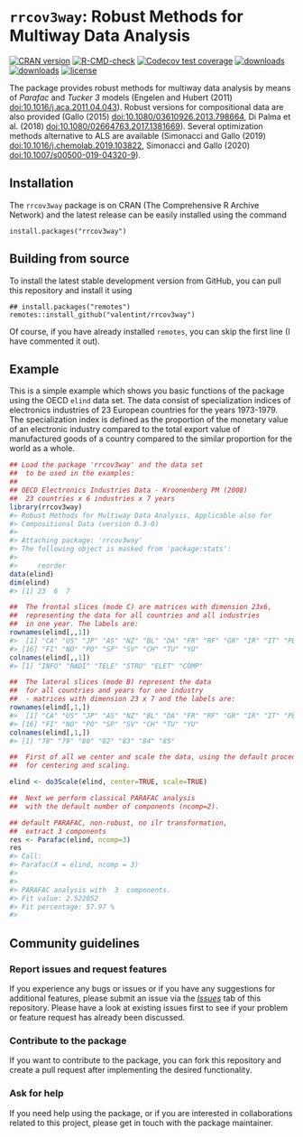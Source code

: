 
<!-- README.md is generated from README.Rmd. Please edit that file -->

# `rrcov3way`: Robust Methods for Multiway Data Analysis

<!-- badges: start -->

[![CRAN
version](https://www.r-pkg.org/badges/version/rrcov3way)](https://cran.r-project.org/package=rrcov3way)
[![R-CMD-check](https://github.com/valentint/rrcov3way/workflows/R-CMD-check/badge.svg)](https://github.com/valentint/rrcov3way/actions)
[![Codecov test
coverage](https://codecov.io/gh/valentint/rrcov3way/branch/master/graph/badge.svg)](https://app.codecov.io/gh/valentint/rrcov3way?branch=master)
[![downloads](https://cranlogs.r-pkg.org/badges/rrcov3way)](https://cran.r-project.org/package=rrcov3way)
[![downloads](https://cranlogs.r-pkg.org/badges/grand-total/rrcov3way)](https://cran.r-project.org/package=rrcov3way)
[![license](https://img.shields.io/badge/license-GPL--3-blue.svg)](https://www.gnu.org/licenses/gpl-3.0.en.html)
<!-- badges: end -->

The package provides robust methods for multiway data analysis by means
of *Parafac* and *Tucker 3* models (Engelen and Hubert (2011)
[doi:10.1016/j.aca.2011.04.043](https://doi.org/10.1016/j.aca.2011.04.043)).
Robust versions for compositional data are also provided (Gallo (2015)
[doi:10.1080/03610926.2013.798664](https://doi.org/10.1080/03610926.2013.798664),
Di Palma et al. (2018)
[doi:10.1080/02664763.2017.1381669](https://doi.org/10.1080/02664763.2017.1381669)).
Several optimization methods alternative to ALS are available (Simonacci
and Gallo (2019) <doi:10.1016/j.chemolab.2019.103822>, Simonacci and
Gallo (2020) <doi:10.1007/s00500-019-04320-9>).

## Installation

The `rrcov3way` package is on CRAN (The Comprehensive R Archive Network)
and the latest release can be easily installed using the command

    install.packages("rrcov3way")

## Building from source

To install the latest stable development version from GitHub, you can
pull this repository and install it using

    ## install.packages("remotes")
    remotes::install_github("valentint/rrcov3way")

Of course, if you have already installed `remotes`, you can skip the
first line (I have commented it out).

## Example

This is a simple example which shows you basic functions of the package
using the OECD `elind` data set. The data consist of specialization
indices of electronics industries of 23 European countries for the years
1973-1979. The specialization index is defined as the proportion of the
monetary value of an electronic industry compared to the total export
value of manufactured goods of a country compared to the similar
proportion for the world as a whole.

``` r
## Load the package 'rrcov3way' and the data set
##  to be used in the examples:
##
## OECD Electronics Industries Data - Kroonenberg PM (2008)
##  23 countries x 6 industries x 7 years
library(rrcov3way)
#> Robust Methods for Multiway Data Analysis, Applicable also for
#> Compositional Data (version 0.3-0)
#> 
#> Attaching package: 'rrcov3way'
#> The following object is masked from 'package:stats':
#> 
#>     reorder
data(elind)
dim(elind)
#> [1] 23  6  7

##  The frontal slices (mode C) are matrices with dimension 23x6, 
##  representing the data for all countries and all industries 
##  in one year. The labels are:
rownames(elind[,,1])
#>  [1] "CA" "US" "JP" "AS" "NZ" "BL" "DA" "FR" "RF" "GR" "IR" "IT" "PB" "RU" "AU"
#> [16] "FI" "NO" "PO" "SP" "SV" "CH" "TU" "YU"
colnames(elind[,,1])
#> [1] "INFO" "RADI" "TELE" "STRU" "ELET" "COMP"

##  The lateral slices (mode B) represent the data
##  for all countries and years for one industry
##  - matrices with dimension 23 x 7 and the labels are:
rownames(elind[,1,])
#>  [1] "CA" "US" "JP" "AS" "NZ" "BL" "DA" "FR" "RF" "GR" "IR" "IT" "PB" "RU" "AU"
#> [16] "FI" "NO" "PO" "SP" "SV" "CH" "TU" "YU"
colnames(elind[,1,])
#> [1] "78" "79" "80" "82" "83" "84" "85"

##  First of all we center and scale the data, using the default procedures 
##  for centering and scaling.

elind <- do3Scale(elind, center=TRUE, scale=TRUE)

##  Next we perform classical PARAFAC analysis 
##  with the default number of components (ncomp=2).

## default PARAFAC, non-robust, no ilr transformation,
##  extract 3 components
res <- Parafac(elind, ncomp=3)
res
#> Call:
#> Parafac(X = elind, ncomp = 3)
#> 
#> 
#> PARAFAC analysis with  3  components.
#> Fit value: 2.522052 
#> Fit percentage: 57.97 %
#> 
```

## Community guidelines

### Report issues and request features

If you experience any bugs or issues or if you have any suggestions for
additional features, please submit an issue via the
[*Issues*](https://github.com/valentint/rrcov3way/issues) tab of this
repository. Please have a look at existing issues first to see if your
problem or feature request has already been discussed.

### Contribute to the package

If you want to contribute to the package, you can fork this repository
and create a pull request after implementing the desired functionality.

### Ask for help

If you need help using the package, or if you are interested in
collaborations related to this project, please get in touch with the
package maintainer.
